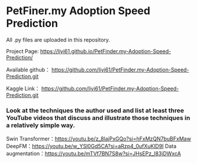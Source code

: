 # PetFiner.my Adoption Speed Prediction

All .py files are uploaded in this repository.

Project Page: https://liyi61.github.io/PetFinder.my-Adoption-Speed-Prediction/


Available github： https://github.com/liyi61/PetFinder.my-Adoption-Speed-Prediction.git


Kaggle Link： https://github.com/liyi61/PetFinder.my-Adoption-Speed-Prediction.git

### Look at the techniques the author used and list at least three YouTube videos that discuss and illustrate those techniques in a relatively simple way.
Swin Transformer：https://youtu.be/z_8lajPxGQo?si=hFxMzQN7buBFxMaw
DeepFM：https://youtu.be/w_YSl0Gd5CA?si=aRzp4_0ufXuKlD9I
Data augmentation：https://youtu.be/mTVf7BN7S8w?si=JHsEPz_l83jDWxcA
